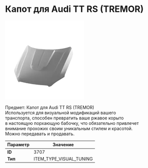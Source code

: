 # Капот для Audi TT RS (TREMOR)

![Item Image](../img/3707.webp?raw=true)

Предмет: Капот для Audi TT RS (TREMOR)<br>Используется для визуальной модификаций вашего<br>транспорта, способен превратить ваше ржавое корыто<br>в настоящую порхающую бабочку, что обязательно привлечет<br>внимание прохожих своим уникальным стилем и красотой.<br>Можно передавать и продавать.


| Параметр | Значение |
|----------|----------|
| **ID** | 3707 |
| **Тип** | ITEM_TYPE_VISUAL_TUNING |

